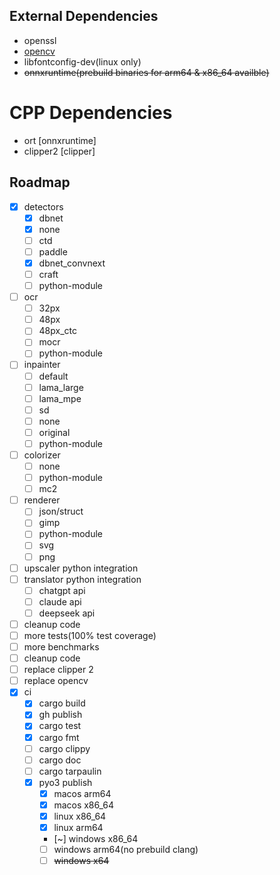 ## External Dependencies
- openssl
- [opencv](https://github.com/twistedfall/opencv-rust/blob/master/INSTALL.md)
- libfontconfig-dev(linux only)
- ~~onnxruntime(prebuild binaries for arm64 & x86_64 availble)~~


# CPP Dependencies
- ort [onnxruntime]
- clipper2 [clipper]



## Roadmap
- [x] detectors
  - [x] dbnet
  - [x] none
  - [ ] ctd
  - [ ] paddle
  - [x] dbnet_convnext
  - [ ] craft
  - [ ] python-module
- [ ] ocr
  - [ ] 32px
  - [ ] 48px
  - [ ] 48px_ctc
  - [ ] mocr
  - [ ] python-module
- [ ] inpainter
  - [ ] default
  - [ ] lama_large
  - [ ] lama_mpe
  - [ ] sd
  - [ ] none
  - [ ] original
  - [ ] python-module
- [ ] colorizer
  - [ ] none
  - [ ] python-module
  - [ ] mc2
- [ ] renderer
  - [ ] json/struct
  - [ ] gimp
  - [ ] python-module
  - [ ] svg
  - [ ] png
- [ ] upscaler python integration
- [ ] translator python integration
  - [ ] chatgpt api
  - [ ] claude api
  - [ ] deepseek api
- [ ] cleanup code
- [ ] more tests(100% test coverage)
- [ ] more benchmarks
- [ ] cleanup code
- [ ] replace clipper 2
- [ ] replace opencv
- [x] ci
  - [x] cargo build
  - [x] gh publish
  - [x] cargo test
  - [x] cargo fmt
  - [ ] cargo clippy
  - [ ] cargo doc
  - [ ] cargo tarpaulin
  - [x] pyo3 publish
    - [x] macos arm64
    - [x] macos x86_64
    - [x] linux x86_64
    - [x] linux arm64
    - [~] windows x86_64
    - [ ] windows arm64(no prebuild clang)
    - [ ] ~~windows x64~~
